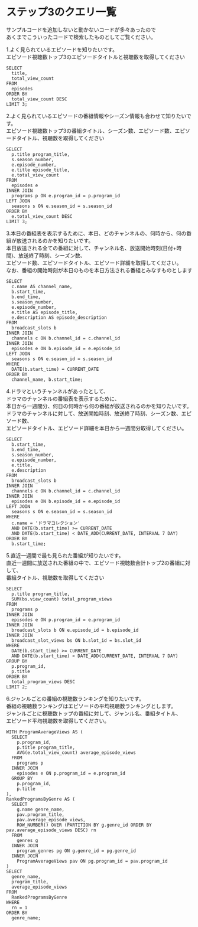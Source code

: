 # ステップ3のクエリ一覧　　

サンプルコードを追加しないと動かないコードが多々あったので  
あくまでこういったコードで検索したものとしてご覧ください。


1.よく見られているエピソードを知りたいです。  
エピソード視聴数トップ3のエピソードタイトルと視聴数を取得してください

```
SELECT
  title,
  total_view_count
FROM
  episodes
ORDER BY
  total_view_count DESC
LIMIT 3;
```

2.よく見られているエピソードの番組情報やシーズン情報も合わせて知りたいです。  
エピソード視聴数トップ3の番組タイトル、シーズン数、エピソード数、エピソードタイトル、視聴数を取得してください

```
SELECT
  p.title program_title,
  s.season_number,
  e.episode_number,
  e.title episode_title,
  e.total_view_count
FROM
  episodes e
INNER JOIN 
  programs p ON e.program_id = p.program_id
LEFT JOIN
  seasons s ON e.season_id = s.season_id
ORDER BY
  e.total_view_count DESC
LIMIT 3;
```
3.本日の番組表を表示するために、本日、どのチャンネルの、何時から、何の番組が放送されるのかを知りたいです。  
本日放送される全ての番組に対して、チャンネル名、放送開始時刻(日付+時間)、放送終了時刻、シーズン数、  
エピソード数、エピソードタイトル、エピソード詳細を取得してください。  
なお、番組の開始時刻が本日のものを本日方法される番組とみなすものとします

```
SELECT
  c.name AS channel_name,
  b.start_time,
  b.end_time,
  s.season_number,
  e.episode_number,
  e.title AS episode_title,
  e.description AS episode_description
FROM
  broadcast_slots b
INNER JOIN
  channels c ON b.channel_id = c.channel_id
INNER JOIN
  episodes e ON b.episode_id = e.episode_id
LEFT JOIN
  seasons s ON e.season_id = s.season_id
WHERE
  DATE(b.start_time) = CURRENT_DATE
ORDER BY
  channel_name, b.start_time; 
```


4.ドラマというチャンネルがあったとして、  
ドラマのチャンネルの番組表を表示するために、  
本日から一週間分、何日の何時から何の番組が放送されるのかを知りたいです。  
ドラマのチャンネルに対して、放送開始時刻、放送終了時刻、シーズン数、エピソード数、  
エピソードタイトル、エピソード詳細を本日から一週間分取得してください。


```
SELECT
  b.start_time,
  b.end_time,
  s.season_number,
  e.episode_number,
  e.title,
  e.description
FROM
  broadcast_slots b
INNER JOIN
  channels c ON b.channel_id = c.channel_id
INNER JOIN 
  episodes e ON b.episode_id = e.episode_id
LEFT JOIN
  seasons s ON e.season_id = s.season_id
WHERE
  c.name = 'ドラマコレクション'
  AND DATE(b.start_time) >= CURRENT_DATE
  AND DATE(b.start_time) < DATE_ADD(CURRENT_DATE, INTERVAL 7 DAY)
ORDER BY
  b.start_time;
```


5.直近一週間で最も見られた番組が知りたいです。  
直近一週間に放送された番組の中で、エピソード視聴数合計トップ2の番組に対して、  
番組タイトル、視聴数を取得してください

```
SELECT
  p.title program_title,
  SUM(bs.view_count) total_program_views
FROM
  programs p
INNER JOIN
  episodes e ON p.program_id = e.program_id
INNER JOIN
  broadcast_slots b ON e.episode_id = b.episode_id
INNER JOIN
  broadcast_slot_views bs ON b.slot_id = bs.slot_id
WHERE
  DATE(b.start_time) >= CURRENT_DATE
  AND DATE(b.start_time) < DATE_ADD(CURRENT_DATE, INTERVAL 7 DAY)
GROUP BY
  p.program_id,
  p.title
ORDER BY
  total_program_views DESC
LIMIT 2;
```


6.ジャンルごとの番組の視聴数ランキングを知りたいです。  
番組の視聴数ランキングはエピソードの平均視聴数ランキングとします。  
ジャンルごとに視聴数トップの番組に対して、ジャンル名、番組タイトル、  
エピソード平均視聴数を取得してください。

```
WITH ProgramAverageViews AS (
  SELECT
    p.program_id,
    p.title program_title,
    AVG(e.total_view_count) average_episode_views
  FROM
    programs p
  INNER JOIN
    episodes e ON p.program_id = e.program_id
  GROUP BY
    p.program_id,
    p.title
),
RankedProgramsByGenre AS (
  SELECT
    g.name genre_name,
    pav.program_title,
    pav.average_episode_views,
    ROW_NUMBER() OVER (PARTITION BY g.genre_id ORDER BY pav.average_episode_views DESC) rn
  FROM
    genres g
  INNER JOIN
    program_genres pg ON g.genre_id = pg.genre_id
  INNER JOIN
    ProgramAverageViews pav ON pg.program_id = pav.program_id
)
SELECT
  genre_name,
  program_title,
  average_episode_views
FROM
  RankedProgramsByGenre
WHERE
  rn = 1
ORDER BY
  genre_name;
```

